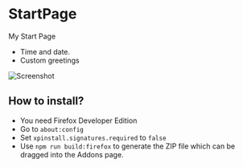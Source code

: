 # StartPage

My Start Page

- Time and date.
- Custom greetings

![Screenshot](https://cldup.com/L_QEwROubQ.png)

## How to install?

- You need Firefox Developer Edition
- Go to `about:config`
- Set `xpinstall.signatures.required` to `false`
- Use `npm run build:firefox` to generate the ZIP file which can be dragged into the Addons page.
